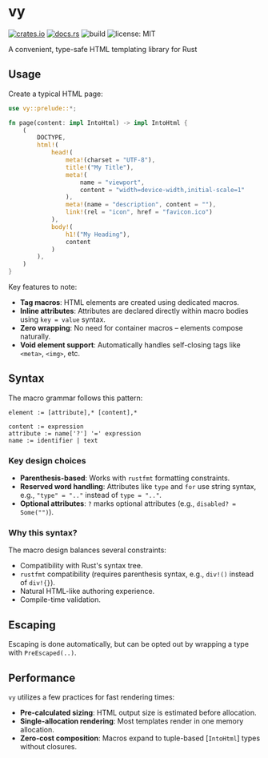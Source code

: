 # vy

[![crates.io](https://img.shields.io/crates/v/vy.svg)](https://crates.io/crates/vy)
[![docs.rs](https://docs.rs/vy/badge.svg)](https://docs.rs/vy)
![build](https://github.com/jonahlund/vy/actions/workflows/ci.yml/badge.svg)
![license: MIT](https://img.shields.io/crates/l/vy.svg)

A convenient, type-safe HTML templating library for Rust

## Usage

Create a typical HTML page:

```rust
use vy::prelude::*;

fn page(content: impl IntoHtml) -> impl IntoHtml {
    (
        DOCTYPE,
        html!(
            head!(
                meta!(charset = "UTF-8"),
                title!("My Title"),
                meta!(
                    name = "viewport",
                    content = "width=device-width,initial-scale=1"
                ),
                meta!(name = "description", content = ""),
                link!(rel = "icon", href = "favicon.ico")
            ),
            body!(
                h1!("My Heading"),
                content
            )
        ),
    )
}
```

Key features to note:

- **Tag macros**: HTML elements are created using dedicated macros.
- **Inline attributes**: Attributes are declared directly within macro bodies using `key = value` syntax.
- **Zero wrapping**: No need for container macros – elements compose naturally.
- **Void element support**: Automatically handles self-closing tags like `<meta>`, `<img>`, etc.

## Syntax

The macro grammar follows this pattern:

```text
element := [attribute],* [content],*

content := expression
attribute := name['?'] '=' expression
name := identifier | text
```

### Key design choices

- **Parenthesis-based**: Works with `rustfmt` formatting constraints.
- **Reserved word handling**: Attributes like `type` and `for` use string syntax, e.g., `"type" = ".."` instead of `type = ".."`.
- **Optional attributes**: `?` marks optional attributes (e.g., `disabled? = Some("")`).

### Why this syntax?

The macro design balances several constraints:

- Compatibility with Rust's syntax tree.
- `rustfmt` compatibility (requires parenthesis syntax, e.g., `div!()` instead of `div!{}`).
- Natural HTML-like authoring experience.
- Compile-time validation.

## Escaping

Escaping is done automatically, but can be opted out by wrapping a type with `PreEscaped(..)`.

## Performance

`vy` utilizes a few practices for fast rendering times:

- **Pre-calculated sizing**: HTML output size is estimated before allocation.
- **Single-allocation rendering**: Most templates render in one memory allocation.
- **Zero-cost composition**: Macros expand to tuple-based [`IntoHtml`] types without closures.
